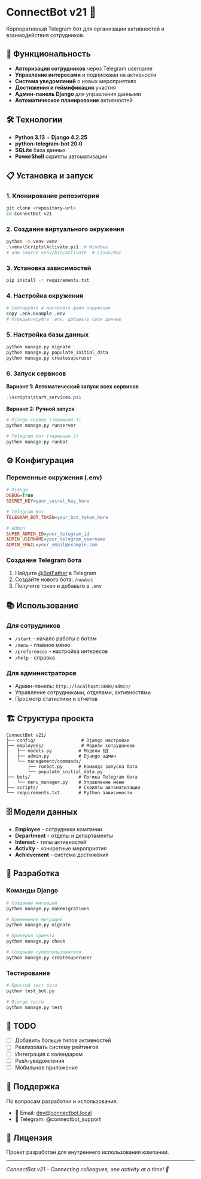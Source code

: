 # ConnectBot v21 🤖

Корпоративный Telegram бот для организации активностей и взаимодействия сотрудников.

## 🚀 Функциональность

- **Авторизация сотрудников** через Telegram username
- **Управление интересами** и подписками на активности  
- **Система уведомлений** о новых мероприятиях
- **Достижения и геймификация** участия
- **Админ-панель Django** для управления данными
- **Автоматическое планирование** активностей

## 🛠 Технологии

- **Python 3.13** + **Django 4.2.25**
- **python-telegram-bot 20.0**
- **SQLite** база данных
- **PowerShell** скрипты автоматизации

## 📋 Установка и запуск

### 1. Клонирование репозитория
```bash
git clone <repository-url>
cd ConnectBot-v21
```

### 2. Создание виртуального окружения
```bash
python -m venv venv
.\venv\Scripts\Activate.ps1  # Windows
# или source venv/bin/activate  # Linux/Mac
```

### 3. Установка зависимостей
```bash
pip install -r requirements.txt
```

### 4. Настройка окружения
```bash
# Скопируйте и настройте файл окружения
copy .env.example .env
# Отредактируйте .env, добавьте свои данные
```

### 5. Настройка базы данных
```bash
python manage.py migrate
python manage.py populate_initial_data
python manage.py createsuperuser
```

### 6. Запуск сервисов

**Вариант 1: Автоматический запуск всех сервисов**
```powershell
.\scripts\start_services.ps1
```

**Вариант 2: Ручной запуск**
```bash
# Django сервер (терминал 1)
python manage.py runserver

# Telegram бот (терминал 2) 
python manage.py runbot
```

## ⚙️ Конфигурация

### Переменные окружения (.env)

```ini
# Django
DEBUG=True
SECRET_KEY=your_secret_key_here

# Telegram Bot
TELEGRAM_BOT_TOKEN=your_bot_token_here

# Admin
SUPER_ADMIN_ID=your_telegram_id
ADMIN_USERNAME=your_telegram_username
ADMIN_EMAIL=your_email@example.com
```

### Создание Telegram бота

1. Найдите [@BotFather](https://t.me/botfather) в Telegram
2. Создайте нового бота: `/newbot`
3. Получите токен и добавьте в `.env`

## 📚 Использование

### Для сотрудников
- `/start` - начало работы с ботом
- `/menu` - главное меню  
- `/preferences` - настройка интересов
- `/help` - справка

### Для администраторов
- Админ-панель: `http://localhost:8000/admin/`
- Управление сотрудниками, отделами, активностями
- Просмотр статистики и отчетов

## 🏗 Структура проекта

```
ConnectBot v21/
├── config/                 # Django настройки
├── employees/              # Модели сотрудников  
│   ├── models.py          # Модели БД
│   ├── admin.py           # Django админ
│   └── management/commands/
│       ├── runbot.py      # Команда запуска бота
│       └── populate_initial_data.py
├── bots/                  # Логика Telegram бота
│   └── menu_manager.py    # Управление меню
├── scripts/               # Скрипты автоматизации
└── requirements.txt       # Python зависимости
```

## 🗄 Модели данных

- **Employee** - сотрудники компании
- **Department** - отделы и департаменты  
- **Interest** - типы активностей
- **Activity** - конкретные мероприятия
- **Achievement** - система достижений

## 🔧 Разработка

### Команды Django
```bash
# Создание миграций
python manage.py makemigrations

# Применение миграций  
python manage.py migrate

# Проверка проекта
python manage.py check

# Создание суперпользователя
python manage.py createsuperuser
```

### Тестирование
```bash
# Простой тест бота
python test_bot.py

# Django тесты
python manage.py test
```

## 📝 TODO

- [ ] Добавить больше типов активностей
- [ ] Реализовать систему рейтингов
- [ ] Интеграция с календарем
- [ ] Push-уведомления
- [ ] Мобильное приложение

## 🤝 Поддержка

По вопросам разработки и использования:
- 📧 Email: dev@connectbot.local
- 💬 Telegram: @connectbot_support

## 📄 Лицензия

Проект разработан для внутреннего использования компании.

---
*ConnectBot v21 - Connecting colleagues, one activity at a time! 🎉*